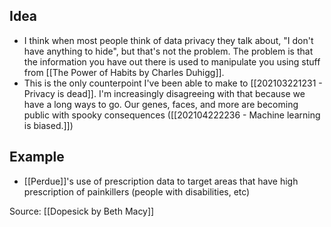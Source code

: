## Idea
- I think when most people think of data privacy they talk about, "I don't have anything to hide", but that's not the problem. The problem is that the information you have out there is used to manipulate you using stuff from [[The Power of Habits by Charles Duhigg]]. 
- This is the only counterpoint I've been able to make to [[202103221231 - Privacy is dead]]. I'm increasingly disagreeing with that because we have a long ways to go. Our genes, faces, and more are becoming public with spooky consequences ([[202104222236 - Machine learning is biased.]])

## Example
- [[Perdue]]'s use of prescription data to target areas that have high prescription of painkillers (people with disabilities, etc)


Source: [[Dopesick by Beth Macy]]